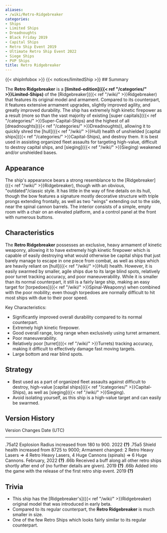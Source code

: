 ```yaml
---
aliases:
- /wiki/Retro-Ridgebreaker
categories:
- Ships
- Limited Ships
- Dreadnoughts
- Black Friday 2019
- Capital Ships
- Retro Ship Event 2019
- Ultimate Retro Ship Event 2022
- Siege Ships
- PVP Ships
title: Retro Ridgebreaker
---
```


{{< shipInfobox >}} {{< notices/limitedShip >}} ## Summary

The **Retro Ridgebreaker** is a **[limited-edition]({{< ref "/categories/" >}}Limited-Ships)** of the [Ridgebreaker]({{< ref "/wiki/" >}}Ridgebreaker) that features its original model and armament. Compared to its counterpart, it features extensive armament upgrades, slightly improved agility, and greatly improved durability. The ship has extremely high kinetic firepower as a result (more so than the vast majority of existing [super capitals]({{< ref "/categories/" >}}Super-Capital-Ships) and the highest of all [dreadnoughts]({{< ref "/categories/" >}}Dreadnoughts)), allowing it to quickly shred the [hull]({{< ref "/wiki/" >}}Hull) health of unshielded [capital ships]({{< ref "/categories/" >}}Capital-Ships), and destroy them. It is best used in assisting organized fleet assaults for targeting high-value, difficult to destroy capital ships, and [sieging]({{< ref "/wiki/" >}}Sieging) weakened and/or unshielded bases.

## Appearance

The ship's appearance bears a strong resemblance to the [Ridgebreaker]({{< ref "/wiki/" >}}Ridgebreaker), though with an obvious, "outdated"/classic style. It has little in the way of fine details on its hull, though the bow features a signature mostly decorative structure with triple prongs extending frontally, as well as two "wings" extending out to the side, near the spinal cannon barrels. The interior consists of a simple, empty room with a chair on an elevated platform, and a control panel at the front with numerous buttons.

## Characteristics

The **Retro Ridgebreaker** possesses an exclusive, heavy armament of kinetic weaponry, allowing it to have extremely high kinetic firepower which is capable of easily destroying what would otherwise be capital ships that just barely manage to escape in one piece from combat, as well as ships which are heavily reliant on [hull]({{< ref "/wiki/" >}}Hull) health. However, it is easily swarmed by smaller, agile ships due to its large blind spots, relatively poor turret tracking accuracy, and poor maneuverability. While it is smaller than its normal counterpart, it still is a fairly large ship, making an easy target for [torpedoes]({{< ref "/wiki/" >}}Spinal-Weaponry) when combined with the poor mobility; even though torpedoes are normally difficult to hit most ships with due to their poor speed.

Key Characteristics:

- Significantly improved overall durability compared to its normal counterpart.
- Extremely high kinetic firepower.
- Good overall range, long range when exclusively using turret armament.
- Poor maneuverability.
- Relatively poor [turret]({{< ref "/wiki/" >}}Turrets) tracking accuracy, making it difficult to effectively damage fast moving targets.
- Large bottom and rear blind spots.

## Strategy

- Best used as a part of organized fleet assaults against difficult to destroy, high-value [capital ships]({{< ref "/categories/" >}}Capital-Ships), as well as [sieging]({{< ref "/wiki/" >}}Sieging).
- Avoid isolating yourself, as this ship is a high-value target and can easily be swarmed.

## Version History 

Version Changes Date (UTC)

---

.75a12 Explosion Radius increased from 180 to 900. 2022 **(?)** .75a5 Shield health increased from 8725 to 9000; Armament changed: 2 Retro Heavy Lasers => 4 Retro Heavy Lasers, 4 Huge Cannons (spinals) => 6 Huge Cannons. February, 2022 **(?)** .66b Received a buff along all other retro ships shortly after end of (no further details are given). 2019 **(?)** .66b Added into the game with the release of the first retro ship event. 2019 **(?)**

## Trivia

- This ship has the [Ridgebreaker's]({{< ref "/wiki/" >}}Ridgebreaker) original model that was introduced in early beta.
- Compared to its regular counterpart, the **Retro Ridgebreaker** is much smaller in size.
- One of the few Retro Ships which looks fairly similar to its regular counterpart.